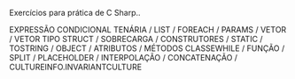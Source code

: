 Exercícios para prática de C Sharp..

EXPRESSÃO CONDICIONAL TENÁRIA / LIST / FOREACH / PARAMS / VETOR / VETOR TIPO STRUCT / SOBRECARGA / CONSTRUTORES / STATIC / TOSTRING / OBJECT / ATRIBUTOS / MÉTODOS CLASSEWHILE / FUNÇÃO / SPLIT / PLACEHOLDER / INTERPOLAÇÃO / CONCATENAÇÃO / CULTUREINFO.INVARIANTCULTURE
